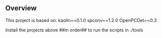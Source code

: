 ## Overview
This project is based on:
kaolin==0.1.0
spconv==1.2.0
OpenPCDet==0.3

Install the projects above ##in order## to run the scripts in ./tools
